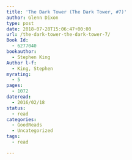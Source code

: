 ```yaml
---
title: 'The Dark Tower (The Dark Tower, #7)'
author: Glenn Dixon
type: post
date: 2018-07-28T15:06:47+00:00
url: /the-dark-tower-the-dark-tower-7/
Book Id:
  - 6277040
bookauthor:
  - Stephen King
Author l-f:
  - King, Stephen
myrating:
  - 5
pages:
  - 1072
dateread:
  - 2016/02/18
status:
  - read
categories:
  - GoodReads
  - Uncategorized
tags:
  - read

---
```

